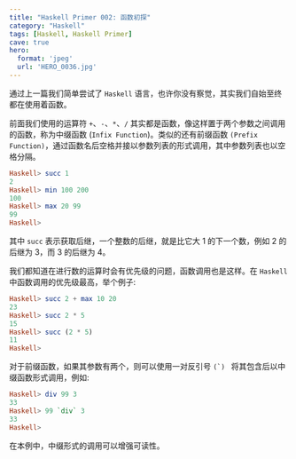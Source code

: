 ```yaml
---
title: "Haskell Primer 002: 函数初探"
category: "Haskell"
tags: [Haskell, Haskell Primer]
cave: true
hero:
  format: 'jpeg'
  url: 'HERO_0036.jpg'
---
```

通过上一篇我们简单尝试了 `Haskell` 语言，也许你没有察觉，其实我们自始至终都在使用着函数。

前面我们使用的运算符 `+`、`-`、`*`、`/` 其实都是函数，像这样置于两个参数之间调用的函数，称为中缀函数 (`Infix Function`)。类似的还有前缀函数 `(Prefix Function)`，通过函数名后空格并接以参数列表的形式调用，其中参数列表也以空格分隔。

```haskell
Haskell> succ 1
2
Haskell> min 100 200
100
Haskell> max 20 99
99
Haskell>
```

其中 `succ` 表示获取后继，一个整数的后继，就是比它大 1 的下一个数，例如 2 的后继为 3，而 3 的后继为 4。

我们都知道在进行数的运算时会有优先级的问题，函数调用也是这样。在 `Haskell` 中函数调用的优先级最高，举个例子:

```haskell
Haskell> succ 2 + max 10 20
23
Haskell> succ 2 * 5
15
Haskell> succ (2 * 5)
11
Haskell>
```

对于前缀函数，如果其参数有两个，则可以使用一对反引号 ``(`) `` 将其包含后以中缀函数形式调用，例如:

```haskell
Haskell> div 99 3
33
Haskell> 99 `div` 3
33
Haskell>
```

在本例中，中缀形式的调用可以增强可读性。





